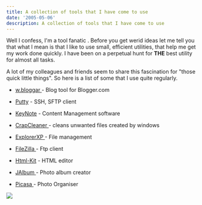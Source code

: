 ```yaml
---
title: A collection of tools that I have come to use
date: '2005-05-06'
description: A collection of tools that I have come to use
---
```


Well I confess, I'm a tool fanatic . Before you get werid ideas let me tell you that what I mean is that I like to use small, efficient utilities, that help me get my work done quickly. I have been on a perpetual hunt for **THE** best utility for almost all tasks.

A lot of my colleagues and friends seem to share this fascination for "those quick little things". So here is a list of some that I use quite regularly.

* [w.bloggar ][0] - Blog tool for Blogger.com

* [Putty][1] - SSH, SFTP client

* [KeyNote][2] - Content Management software

* [CrapCleaner ][3]- cleans unwanted files created by windows

* [ExplorerXP ][4]- File management

* [FileZilla ][5] - Ftp client

* [Html-Kit][6] - HTML editor

* [JAlbum ][7] - Photo album creator

* [Picasa ][8]- Photo Organiser

![](/images/7854873-111534012308848962?l=shvelmur.blogspot.com)


[0]: http://wbloggar.com/
[1]: http://www.chiark.greenend.org.uk/~sgtatham/putty/
[2]: http://www.tranglos.com/free/keynote_download.html
[3]: http://www.ccleaner.com/
[4]: http://www.explorerxp.com/
[5]: http://filezilla.sourceforge.net/
[6]: http://www.chami.com/html-kit/
[7]: http://jalbum.net/
[8]: http://www.picasa.com/